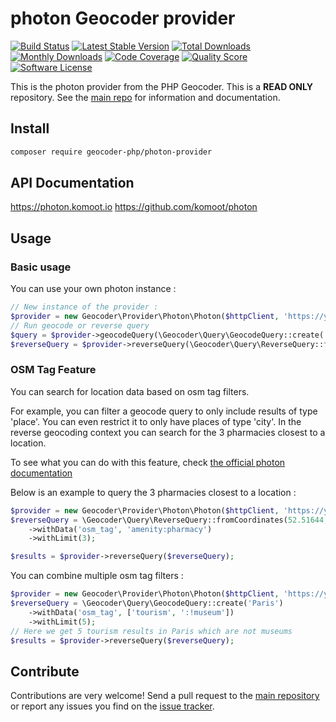 # photon Geocoder provider
[![Build Status](https://travis-ci.org/geocoder-php/photon-provider.svg?branch=master)](http://travis-ci.org/geocoder-php/photon-provider)
[![Latest Stable Version](https://poser.pugx.org/geocoder-php/photon-provider/v/stable)](https://packagist.org/packages/geocoder-php/photon-provider)
[![Total Downloads](https://poser.pugx.org/geocoder-php/photon-provider/downloads)](https://packagist.org/packages/geocoder-php/photon-provider)
[![Monthly Downloads](https://poser.pugx.org/geocoder-php/photon-provider/d/monthly.png)](https://packagist.org/packages/geocoder-php/photon-provider)
[![Code Coverage](https://img.shields.io/scrutinizer/coverage/g/geocoder-php/photon-provider.svg?style=flat-square)](https://scrutinizer-ci.com/g/geocoder-php/photon-provider)
[![Quality Score](https://img.shields.io/scrutinizer/g/geocoder-php/photon-provider.svg?style=flat-square)](https://scrutinizer-ci.com/g/geocoder-php/photon-provider)
[![Software License](https://img.shields.io/badge/license-MIT-brightgreen.svg?style=flat-square)](LICENSE)

This is the photon provider from the PHP Geocoder. This is a **READ ONLY** repository. See the
[main repo](https://github.com/geocoder-php/Geocoder) for information and documentation.

## Install
```bash
composer require geocoder-php/photon-provider
```

## API Documentation
https://photon.komoot.io
https://github.com/komoot/photon

## Usage

### Basic usage
You can use your own photon instance :
```php
// New instance of the provider :
$provider = new Geocoder\Provider\Photon\Photon($httpClient, 'https://your-photon-root-url');
// Run geocode or reverse query
$query = $provider->geocodeQuery(\Geocoder\Query\GeocodeQuery::create('Paris'));
$reverseQuery = $provider->reverseQuery(\Geocoder\Query\ReverseQuery::fromCoordinates(48.86036 ,2.33852));
```

### OSM Tag Feature
You can search for location data based on osm tag filters.

For example, you can filter a geocode query to only include results of type 'place'. You can even restrict it to only have places of type 'city'.
In the reverse geocoding context you can search for the 3 pharmacies closest to a location.

To see what you can do with this feature, check [the official photon documentation](https://github.com/komoot/photon#filter-results-by-tags-and-values)

Below is an example to query the 3 pharmacies closest to a location :
```php
$provider = new Geocoder\Provider\Photon\Photon($httpClient, 'https://your-photon-root-url');
$reverseQuery = \Geocoder\Query\ReverseQuery::fromCoordinates(52.51644, 13.38890)
    ->withData('osm_tag', 'amenity:pharmacy')
    ->withLimit(3);

$results = $provider->reverseQuery($reverseQuery);
```

You can combine multiple osm tag filters :
```php
$provider = new Geocoder\Provider\Photon\Photon($httpClient, 'https://your-photon-root-url');
$reverseQuery = \Geocoder\Query\GeocodeQuery::create('Paris')
    ->withData('osm_tag', ['tourism', ':!museum'])
    ->withLimit(5);
// Here we get 5 tourism results in Paris which are not museums
$results = $provider->reverseQuery($reverseQuery);
```


## Contribute
Contributions are very welcome! Send a pull request to the [main repository](https://github.com/geocoder-php/Geocoder) or
report any issues you find on the [issue tracker](https://github.com/geocoder-php/Geocoder/issues).
